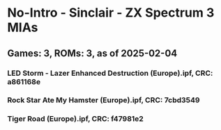 # No-Intro - Sinclair - ZX Spectrum 3 MIAs
## Games: 3, ROMs: 3, as of 2025-02-04
### LED Storm - Lazer Enhanced Destruction (Europe).ipf, CRC: a861168e
### Rock Star Ate My Hamster (Europe).ipf, CRC: 7cbd3549
### Tiger Road (Europe).ipf, CRC: f47981e2
